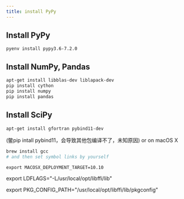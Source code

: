 ```yaml
---
title: install PyPy
---
```


## Install PyPy
```
pyenv install pypy3.6-7.2.0
```


## Install NumPy, Pandas
``` bash
apt-get install libblas-dev liblapack-dev
pip install cython
pip install numpy
pip install pandas
```

## Install SciPy
``` bash
apt-get install gfortran pybind11-dev
```
(鳖pip intall pybind11，会导致其他包编译不了，未知原因)
or on macOS X
``` bash
brew install gcc
# and then set symbol links by yourself
```

```
export MACOSX_DEPLOYMENT_TARGET=10.10
```





export LDFLAGS="-L/usr/local/opt/libffi/lib"

export PKG_CONFIG_PATH="/usr/local/opt/libffi/lib/pkgconfig"